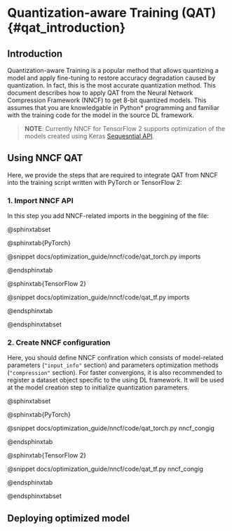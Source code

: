 # Quantization-aware Training (QAT) {#qat_introduction}

## Introduction
Quantization-aware Training is a popular method that allows quantizing a model and apply fine-tuning to restore accuracy degradation caused by quantization. In fact, this is the most accurate quantization method. This document describes how to apply QAT from the Neural Network Compression Framework (NNCF) to get 8-bit quantized models. This assumes that you are knowledgable in Python* programming and familiar with the training code for the model in the source DL framework.

> **NOTE**: Currently NNCF for TensorFlow 2 supports optimization of the models created using Keras [Sequesntial API](https://www.tensorflow.org/guide/keras/sequential_model).

## Using NNCF QAT
Here, we provide the steps that are required to integrate QAT from NNCF into the training script written with PyTorch or TensorFlow 2:

### 1. Import NNCF API
In this step you add NNCF-related imports in the beggining of the file:

@sphinxtabset

@sphinxtab{PyTorch}

@snippet docs/optimization_guide/nncf/code/qat_torch.py imports

@endsphinxtab

@sphinxtab{TensorFlow 2}

@snippet docs/optimization_guide/nncf/code/qat_tf.py imports

@endsphinxtab

@endsphinxtabset

### 2. Create NNCF configuration
Here, you should define NNCF confiration which consists of model-related parameters (`"input_info"` section) and parameters optimization methods (`"compression"` section). For faster convergions, it is also recommended to register a dataset object specific to the using DL framework. It will be used at the model creation step to initialize quantization parameters.

@sphinxtabset

@sphinxtab{PyTorch}

@snippet docs/optimization_guide/nncf/code/qat_torch.py nncf_congig

@endsphinxtab

@sphinxtab{TensorFlow 2}

@snippet docs/optimization_guide/nncf/code/qat_tf.py nncf_congig

@endsphinxtab

@endsphinxtabset



## Deploying optimized model


